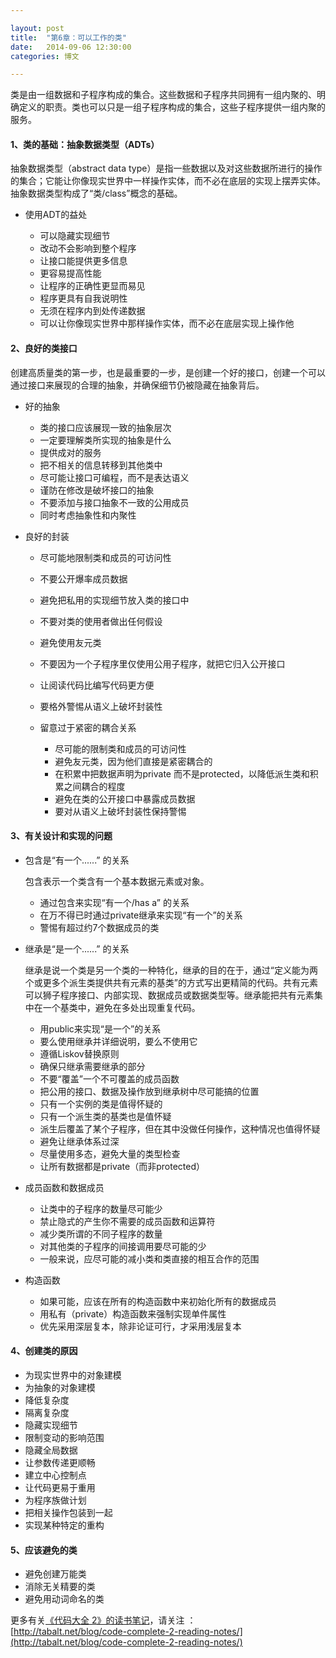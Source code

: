 ```yaml
---

layout: post
title:  "第6章：可以工作的类"
date:   2014-09-06 12:30:00
categories: 博文

---
```



类是由一组数据和子程序构成的集合。这些数据和子程序共同拥有一组内聚的、明确定义的职责。类也可以只是一组子程序构成的集合，这些子程序提供一组内聚的服务。

#### 1、类的基础：抽象数据类型（ADTs）

抽象数据类型（abstract data type）是指一些数据以及对这些数据所进行的操作的集合；它能让你像现实世界中一样操作实体，而不必在底层的实现上摆弄实体。抽象数据类型构成了“类/class”概念的基础。

* 使用ADT的益处

	* 可以隐藏实现细节
	* 改动不会影响到整个程序
	* 让接口能提供更多信息
	* 更容易提高性能
	* 让程序的正确性更显而易见
	* 程序更具有自我说明性
	* 无须在程序内到处传递数据
	* 可以让你像现实世界中那样操作实体，而不必在底层实现上操作他
	

#### 2、良好的类接口

创建高质量类的第一步，也是最重要的一步，是创建一个好的接口，创建一个可以通过接口来展现的合理的抽象，并确保细节仍被隐藏在抽象背后。

* 好的抽象

	* 类的接口应该展现一致的抽象层次
	* 一定要理解类所实现的抽象是什么
	* 提供成对的服务
	* 把不相关的信息转移到其他类中
	* 尽可能让接口可编程，而不是表达语义
	* 谨防在修改是破坏接口的抽象
	* 不要添加与接口抽象不一致的公用成员
	* 同时考虑抽象性和内聚性
	
* 良好的封装

	* 尽可能地限制类和成员的可访问性
	* 不要公开爆率成员数据
	* 避免把私用的实现细节放入类的接口中
	* 不要对类的使用者做出任何假设
	* 避免使用友元类
	* 不要因为一个子程序里仅使用公用子程序，就把它归入公开接口
	* 让阅读代码比编写代码更方便
	* 要格外警惕从语义上破坏封装性
	* 留意过于紧密的耦合关系
	
		* 尽可能的限制类和成员的可访问性
		* 避免友元类，因为他们直接是紧密耦合的
		* 在积累中把数据声明为private 而不是protected，以降低派生类和积累之间耦合的程度
		* 避免在类的公开接口中暴露成员数据
		* 要对从语义上破坏封装性保持警惕
		
	
#### 3、有关设计和实现的问题

* 包含是“有一个......” 的关系

	包含表示一个类含有一个基本数据元素或对象。
	
	* 通过包含来实现“有一个/has a” 的关系
	* 在万不得已时通过private继承来实现“有一个”的关系
	* 警惕有超过约7个数据成员的类
	
* 继承是“是一个......” 的关系

	继承是说一个类是另一个类的一种特化，继承的目的在于，通过“定义能为两个或更多个派生类提供共有元素的基类”的方式写出更精简的代码。共有元素可以狮子程序接口、内部实现、数据成员或数据类型等。继承能把共有元素集中在一个基类中，避免在多处出现重复代码。
	
	* 用public来实现“是一个”的关系
	* 要么使用继承并详细说明，要么不使用它
	* 遵循Liskov替换原则
	* 确保只继承需要继承的部分
	* 不要“覆盖”一个不可覆盖的成员函数
	* 把公用的接口、数据及操作放到继承树中尽可能搞的位置
	* 只有一个实例的类是值得怀疑的
	* 只有一个派生类的基类也是值怀疑
	* 派生后覆盖了某个子程序，但在其中没做任何操作，这种情况也值得怀疑
	* 避免让继承体系过深
	* 尽量使用多态，避免大量的类型检查
	* 让所有数据都是private（而非protected）

* 成员函数和数据成员

	* 让类中的子程序的数量尽可能少
	* 禁止隐式的产生你不需要的成员函数和运算符
	* 减少类所谓的不同子程序的数量
	* 对其他类的子程序的间接调用要尽可能的少
	* 一般来说，应尽可能的减小类和类直接的相互合作的范围
	
* 构造函数

	* 如果可能，应该在所有的构造函数中来初始化所有的数据成员
	* 用私有（private）构造函数来强制实现单件属性
	* 优先采用深层复本，除非论证可行，才采用浅层复本
	
	

#### 4、创建类的原因

* 为现实世界中的对象建模
* 为抽象的对象建模
* 降低复杂度
* 隔离复杂度
* 隐藏实现细节
* 限制变动的影响范围
* 隐藏全局数据
* 让参数传递更顺畅
* 建立中心控制点
* 让代码更易于重用
* 为程序族做计划
* 把相关操作包装到一起
* 实现某种特定的重构


#### 5、应该避免的类

* 避免创建万能类
* 消除无关精要的类
* 避免用动词命名的类



更多有关[《代码大全 2》的读书笔记](http://tabalt.net/blog/code-complete-2-reading-notes/)，请关注 ：  
[http://tabalt.net/blog/code-complete-2-reading-notes/](http://tabalt.net/blog/code-complete-2-reading-notes/)



